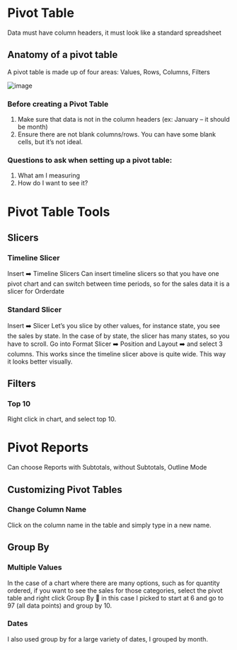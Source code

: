 # Pivot Table
Data must have column headers, it must look like a standard spreadsheet

## Anatomy of a pivot table

A pivot table is made up of four areas:
Values, Rows, Columns, Filters

![image](https://github.com/RaspPywriter/ExcelDataAnalysis/edit/master/PivotTables/pivotView.png)

### Before creating a Pivot Table
1.	Make sure that data is not in the column headers (ex: January – it should be month)
2.	Ensure there are not blank columns/rows. You can have some blank cells, but it’s not ideal.


### Questions to ask when setting up a pivot table:
1.	What am I measuring
2.	How do I want to see it?

# Pivot Table Tools
## Slicers
### Timeline Slicer
Insert :arrow_right: Timeline Slicers
Can insert timeline slicers so that you have one pivot chart and can switch between time periods, so for the sales data it is a slicer for Orderdate

### Standard Slicer
Insert :arrow_right: Slicer
Let’s you slice by other values, for instance state, you see the sales by state. In the case of by state, the slicer has many states, so you have to scroll. Go into Format Slicer :arrow_right: Position and Layout :arrow_right: and select 3 columns. This works since the timeline slicer above is quite wide. This way it looks better visually. 

## Filters
### Top 10
Right click in chart, and select top 10.

# Pivot Reports

Can choose Reports with Subtotals, without Subtotals, Outline Mode

## Customizing Pivot Tables
### Change Column Name

Click on the column name in the table and simply type in a new name. 

## Group By
### Multiple Values
In the case of a chart where there are many options, such as for quantity ordered, if you want to see the sales for those categories, select the pivot table and right click Group By  in this case I picked to start at 6 and go to 97 (all data points) and group by 10. 
### Dates
I also used group by for a large variety of dates, I grouped by month. 

